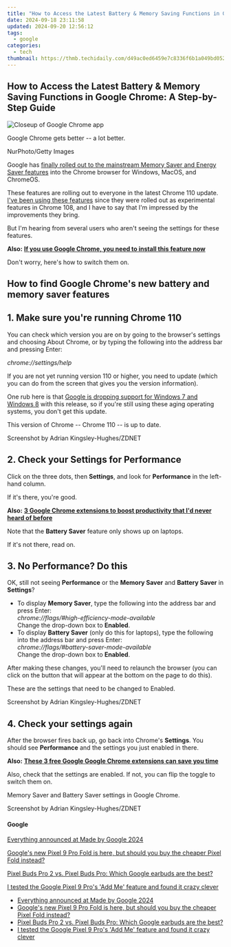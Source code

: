 ```yaml
---
title: "How to Access the Latest Battery & Memory Saving Functions in Google Chrome: A Step-by-Step Guide"
date: 2024-09-18 23:11:58
updated: 2024-09-20 12:56:12
tags:
  - google
categories:
  - tech
thumbnail: https://thmb.techidaily.com/d49ac0ed6459e7c8336f6b1a049bd052597f67371de84c07fa11e25ea749aee6.jpg
---
```


## How to Access the Latest Battery & Memory Saving Functions in Google Chrome: A Step-by-Step Guide

![Closeup of Google Chrome app](https://www.zdnet.com/a/img/resize/146aac2dda770ba6810f9e549aecea6cac1a5e66/2023/02/22/9f684a4d-3dff-47b6-998d-b8e5633355ca/gettyimages-887454052.jpg?auto=webp&width=1280)

Google Chrome gets better -- a lot better.

NurPhoto/Getty Images

Google has [finally rolled out to the mainstream Memory Saver and Energy Saver features](https://www.zdnet.com/article/with-this-google-chrome-update-the-browser-should-stop-draining-your-battery-life/) into the Chrome browser for Windows, MacOS, and ChromeOS.

These features are rolling out to everyone in the latest Chrome 110 update. [I've been using these features](https://www.zdnet.com/article/how-to-enable-energy-saver-mode-on-google-chrome/) since they were rolled out as experimental features in Chrome 108, and I have to say that I'm impressed by the improvements they bring. 

But I'm hearing from several users who aren't seeing the settings for these features.

**Also:** [**If you use Google Chrome, you need to install this feature now**](https://www.zdnet.com/article/if-you-use-google-chrome-you-need-to-install-this-now/)

Don't worry, here's how to switch them on. 

## How to find Google Chrome's new battery and memory saver features

## 1\. Make sure you're running Chrome 110

You can check which version you are on by going to the browser's settings and choosing About Chrome, or by typing the following into the address bar and pressing Enter:

_chrome://settings/help_

If you are not yet running version 110 or higher, you need to update (which you can do from the screen that gives you the version information).

One rub here is that [Google is dropping support for Windows 7 and Windows 8](https://www.zdnet.com/article/google-chrome-110-arrives-but-not-all-windows-pcs-will-get-it/) with this release, so if you're still using these aging operating systems, you don't get this update.

This version of Chrome -- Chrome 110 -- is up to date.

Screenshot by Adrian Kingsley-Hughes/ZDNET

## 2\. Check your Settings for Performance

Click on the three dots, then **Settings**, and look for **Performance** in the left-hand column. 

If it's there, you're good. 

**Also:** [**3 Google Chrome extensions to boost productivity that I'd never heard of before**](https://www.zdnet.com/article/three-google-chrome-productivity-boosting-extensions-id-never-heard-of-before/)

Note that the **Battery Saver** feature only shows up on laptops.

If it's not there, read on.

## 3\. No Performance? Do this

OK, still not seeing **Performance** or the **Memory Saver** and **Battery Saver** in **Settings**?

* To display **Memory Saver**, type the following into the address bar and press Enter:  
_chrome://flags/#high-efficiency-mode-available_  
Change the drop-down box to **Enabled**.
* To display **Battery Saver** (only do this for laptops), type the following into the address bar and press Enter:  
_chrome://flags/#battery-saver-mode-available_  
Change the drop-down box to **Enabled**.

After making these changes, you'll need to relaunch the browser (you can click on the button that will appear at the bottom on the page to do this).

These are the settings that need to be changed to Enabled.

Screenshot by Adrian Kingsley-Hughes/ZDNET

## 4\. Check your settings again

After the browser fires back up, go back into Chrome's **Settings**. You should see **Performance** and the settings you just enabled in there.

**Also:** [**These 3 free Google Google Chrome extensions can save you time**](https://www.zdnet.com/home-and-office/work-life/these-3-free-google-chrome-extensions-can-save-you-time-in-2023/)

Also, check that the settings are enabled. If not, you can flip the toggle to switch them on.

Memory Saver and Battery Saver settings in Google Chrome.

Screenshot by Adrian Kingsley-Hughes/ZDNET

#### Google

[Everything announced at Made by Google 2024](https://www.zdnet.com/article/everything-announced-at-made-by-google-2024-pixel-9-pro-fold-gemini-watch-3-and-more/ "Everything announced at Made by Google 2024")

[Google's new Pixel 9 Pro Fold is here, but should you buy the cheaper Pixel Fold instead?](https://www.zdnet.com/article/google-pixel-9-pro-fold-vs-pixel-fold/ "Google's new Pixel 9 Pro Fold is here, but should you buy the cheaper Pixel Fold instead?")

[Pixel Buds Pro 2 vs. Pixel Buds Pro: Which Google earbuds are the best?](https://www.zdnet.com/article/pixel-buds-pro-2-vs-pixel-buds-pro-which-google-earbuds-are-the-best/ "Pixel Buds Pro 2 vs. Pixel Buds Pro: Which Google earbuds are the best?")

[I tested the Google Pixel 9 Pro's 'Add Me' feature and found it crazy clever](https://www.zdnet.com/article/the-google-pixel-9-pros-add-me-feature-is-an-ar-camera-tool-youll-actually-use/ "I tested the Google Pixel 9 Pro's 'Add Me' feature and found it crazy clever")

* [Everything announced at Made by Google 2024](https://www.zdnet.com/article/everything-announced-at-made-by-google-2024-pixel-9-pro-fold-gemini-watch-3-and-more/ "Everything announced at Made by Google 2024")
* [Google's new Pixel 9 Pro Fold is here, but should you buy the cheaper Pixel Fold instead?](https://www.zdnet.com/article/google-pixel-9-pro-fold-vs-pixel-fold/ "Google's new Pixel 9 Pro Fold is here, but should you buy the cheaper Pixel Fold instead?")
* [Pixel Buds Pro 2 vs. Pixel Buds Pro: Which Google earbuds are the best?](https://www.zdnet.com/article/pixel-buds-pro-2-vs-pixel-buds-pro-which-google-earbuds-are-the-best/ "Pixel Buds Pro 2 vs. Pixel Buds Pro: Which Google earbuds are the best?")
* [I tested the Google Pixel 9 Pro's 'Add Me' feature and found it crazy clever](https://www.zdnet.com/article/the-google-pixel-9-pros-add-me-feature-is-an-ar-camera-tool-youll-actually-use/ "I tested the Google Pixel 9 Pro's 'Add Me' feature and found it crazy clever")

<ins class="adsbygoogle"
     style="display:block"
     data-ad-format="autorelaxed"
     data-ad-client="ca-pub-7571918770474297"
     data-ad-slot="1223367746"></ins>



<ins class="adsbygoogle"
     style="display:block"
     data-ad-client="ca-pub-7571918770474297"
     data-ad-slot="8358498916"
     data-ad-format="auto"
     data-full-width-responsive="true"></ins>
